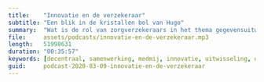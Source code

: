 ```yaml
---
title:    "Innovatie en de verzekeraar"
subtitle: "Een blik in de kristallen bol van Hugo"
summary:  "Wat is de rol van zorgverzekeraars in het thema gegevensuitwisseling? En willen zij die rol ook pakken? Is er bijvoorbeeld al een 'MedMij voor verzekeringsapps'? Waarom wordt er in de logistiek wel gestandaardiseerd en digitaal uitgewisseld, maar in de zorg amper? We vragen Hugo te Kaat van zorgverzekeraar VGZ om met ons een kijkje te nemen in de toekomst."
file:     assets/podcasts/innovatie-en-de-verzekeraar.mp3
length:   51998631
duration: "00:35:57"
keywords: [decentraal, samenwerking, medmij, innovatie, uitwisseling, data, zorg, ziekenhuis, zorgverzekeraar, zorgverzekering, vgz, hugo te kaat]
guid:     podcast-2020-03-09-innovatie-en-de-verzekeraar
---
```

